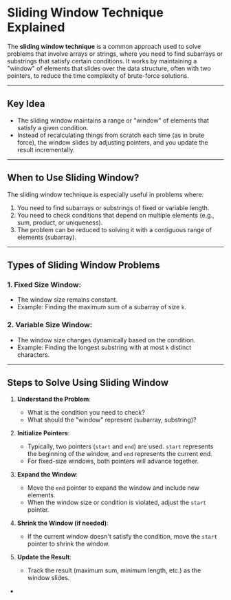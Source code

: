 # Sliding Window Technique Explained

The **sliding window technique** is a common approach used to solve problems that involve arrays or strings, where you need to find subarrays or substrings that satisfy certain conditions. It works by maintaining a "window" of elements that slides over the data structure, often with two pointers, to reduce the time complexity of brute-force solutions.

---

## Key Idea
- The sliding window maintains a range or "window" of elements that satisfy a given condition.
- Instead of recalculating things from scratch each time (as in brute force), the window slides by adjusting pointers, and you update the result incrementally.

---

## When to Use Sliding Window?
The sliding window technique is especially useful in problems where:
1. You need to find subarrays or substrings of fixed or variable length.
2. You need to check conditions that depend on multiple elements (e.g., sum, product, or uniqueness).
3. The problem can be reduced to solving it with a contiguous range of elements (subarray).

---

## Types of Sliding Window Problems

### 1. **Fixed Size Window**:
   - The window size remains constant.
   - Example: Finding the maximum sum of a subarray of size `k`.

### 2. **Variable Size Window**:
   - The window size changes dynamically based on the condition.
   - Example: Finding the longest substring with at most `k` distinct characters.

---

## Steps to Solve Using Sliding Window

1. **Understand the Problem**:
   - What is the condition you need to check? 
   - What should the "window" represent (subarray, substring)?
   
2. **Initialize Pointers**:
   - Typically, two pointers (`start` and `end`) are used. `start` represents the beginning of the window, and `end` represents the current end.
   - For fixed-size windows, both pointers will advance together.
   
3. **Expand the Window**:
   - Move the `end` pointer to expand the window and include new elements.
   - When the window size or condition is violated, adjust the `start` pointer.

4. **Shrink the Window (if needed)**:
   - If the current window doesn't satisfy the condition, move the `start` pointer to shrink the window.

5. **Update the Result**:
   - Track the result (maximum sum, minimum length, etc.) as the window slides.

-
